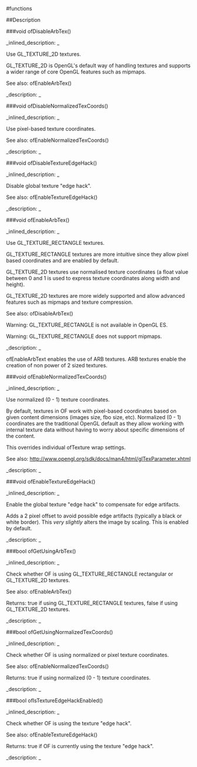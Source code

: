 #functions


<!--
_visible: True_
_advanced: False_
-->

##Description






<!----------------------------------------------------------------------------->

###void ofDisableArbTex()

<!--
_syntax: ofDisableArbTex()_
_name: ofDisableArbTex_
_returns: void_
_returns_description: _
_parameters: _
_version_started: _
_version_deprecated: _
_summary: _
_constant: False_
_static: False_
_visible: True_
_advanced: False_
-->

_inlined_description: _

Use GL_TEXTURE_2D textures.

GL_TEXTURE_2D is OpenGL's default way of handling textures and supports a
wider range of core OpenGL features such as mipmaps.


See also: ofEnableArbTex()





_description: _







<!----------------------------------------------------------------------------->

###void ofDisableNormalizedTexCoords()

<!--
_syntax: ofDisableNormalizedTexCoords()_
_name: ofDisableNormalizedTexCoords_
_returns: void_
_returns_description: _
_parameters: _
_version_started: _
_version_deprecated: _
_summary: _
_constant: False_
_static: False_
_visible: True_
_advanced: False_
-->

_inlined_description: _

Use pixel-based texture coordinates.

See also: ofEnableNormalizedTexCoords()





_description: _







<!----------------------------------------------------------------------------->

###void ofDisableTextureEdgeHack()

<!--
_syntax: ofDisableTextureEdgeHack()_
_name: ofDisableTextureEdgeHack_
_returns: void_
_returns_description: _
_parameters: _
_version_started: _
_version_deprecated: _
_summary: _
_constant: False_
_static: False_
_visible: True_
_advanced: False_
-->

_inlined_description: _

Disable global texture "edge hack".

See also: ofEnableTextureEdgeHack()





_description: _







<!----------------------------------------------------------------------------->

###void ofEnableArbTex()

<!--
_syntax: ofEnableArbTex()_
_name: ofEnableArbTex_
_returns: void_
_returns_description: _
_parameters: _
_version_started: _
_version_deprecated: _
_summary: _
_constant: False_
_static: False_
_visible: True_
_advanced: False_
-->

_inlined_description: _

Use GL_TEXTURE_RECTANGLE textures.

GL_TEXTURE_RECTANGLE textures are more intuitive since they allow pixel
based coordinates and are enabled by default.

GL_TEXTURE_2D textures use normalised texture coordinates (a float value
between 0 and 1 is used to express texture coordinates along width and
height).

GL_TEXTURE_2D textures are more widely supported and allow advanced features
such as mipmaps and texture compression.


See also: ofDisableArbTex()

Warning: GL_TEXTURE_RECTANGLE is not available in OpenGL ES.

Warning: GL_TEXTURE_RECTANGLE does not support mipmaps.





_description: _

ofEnableArbText enables the use of ARB textures. ARB textures enable the creation of non power of 2 sized textures.





<!----------------------------------------------------------------------------->

###void ofEnableNormalizedTexCoords()

<!--
_syntax: ofEnableNormalizedTexCoords()_
_name: ofEnableNormalizedTexCoords_
_returns: void_
_returns_description: _
_parameters: _
_version_started: _
_version_deprecated: _
_summary: _
_constant: False_
_static: False_
_visible: True_
_advanced: False_
-->

_inlined_description: _

Use normalized (0 - 1) texture coordinates.

By default, textures in OF work with pixel-based coordinates based on given
content dimensions (images size, fbo size, etc). Normalized (0 - 1)
coordinates are the traditional OpenGL default as they allow working with
internal texture data without having to worry about specific dimensions of
the content.

This overrides individual ofTexture wrap settings.


See also: http://www.opengl.org/sdk/docs/man4/html/glTexParameter.xhtml





_description: _







<!----------------------------------------------------------------------------->

###void ofEnableTextureEdgeHack()

<!--
_syntax: ofEnableTextureEdgeHack()_
_name: ofEnableTextureEdgeHack_
_returns: void_
_returns_description: _
_parameters: _
_version_started: _
_version_deprecated: _
_summary: _
_constant: False_
_static: False_
_visible: True_
_advanced: False_
-->

_inlined_description: _

Enable the global texture "edge hack" to compensate for edge artifacts.

Adds a 2 pixel offset to avoid possible edge artifacts (typically a black or
white border). This *very slightly* alters the image by scaling.  This is
enabled by default.





_description: _







<!----------------------------------------------------------------------------->

###bool ofGetUsingArbTex()

<!--
_syntax: ofGetUsingArbTex()_
_name: ofGetUsingArbTex_
_returns: bool_
_returns_description: _
_parameters: _
_version_started: _
_version_deprecated: _
_summary: _
_constant: False_
_static: False_
_visible: True_
_advanced: False_
-->

_inlined_description: _

Check whether OF is using GL_TEXTURE_RECTANGLE rectangular or GL_TEXTURE_2D textures.

See also: ofEnableArbTex()

Returns: true if using GL_TEXTURE_RECTANGLE textures, false if using GL_TEXTURE_2D textures.





_description: _







<!----------------------------------------------------------------------------->

###bool ofGetUsingNormalizedTexCoords()

<!--
_syntax: ofGetUsingNormalizedTexCoords()_
_name: ofGetUsingNormalizedTexCoords_
_returns: bool_
_returns_description: _
_parameters: _
_version_started: _
_version_deprecated: _
_summary: _
_constant: False_
_static: False_
_visible: True_
_advanced: False_
-->

_inlined_description: _

Check whether OF is using normalized or pixel texture coordinates.

See also: ofEnableNormalizedTexCoords()

Returns: true if using normalized (0 - 1) texture coordinates.





_description: _







<!----------------------------------------------------------------------------->

###bool ofIsTextureEdgeHackEnabled()

<!--
_syntax: ofIsTextureEdgeHackEnabled()_
_name: ofIsTextureEdgeHackEnabled_
_returns: bool_
_returns_description: _
_parameters: _
_version_started: _
_version_deprecated: _
_summary: _
_constant: False_
_static: False_
_visible: True_
_advanced: False_
-->

_inlined_description: _

Check whether OF is using the texture "edge hack".

See also: ofEnableTextureEdgeHack()

Returns: true if OF is currently using the texture "edge hack".





_description: _







<!----------------------------------------------------------------------------->

